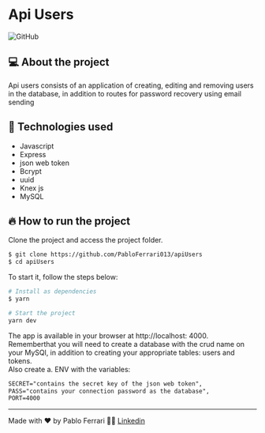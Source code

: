 # Api Users
![GitHub](https://img.shields.io/github/license/PabloFerrari013/apiUsers)
## 💻 About the project
Api users consists of an application of creating, editing and removing users in the database, in addition to routes for password recovery using email sending
## 🧪 Technologies used
- Javascript
- Express
- json web token
- Bcrypt
- uuid
- Knex js
- MySQL
## 🔥 How to run the project
Clone the project and access the project folder.
```bash
$ git clone https://github.com/PabloFerrari013/apiUsers
$ cd apiUsers
```
To start it, follow the steps below:
```bash
# Install as dependencies
$ yarn 

# Start the project
yarn dev
```
The app is available in your browser at http://localhost: 4000.\
Rememberthat you will need to create a database with the crud name on your MySQl, in addition to creating your appropriate tables: users and tokens.\
Also create a. ENV with the variables:
```txt
SECRET="contains the secret key of the json web token",
PASS="contains your connection password as the database",
PORT=4000
```
---
Made with ❤️ by Pablo Ferrari 🤟🏽 [Linkedin](https://www.linkedin.com/in/pablo-ferrari-32bb7a1a8/)
